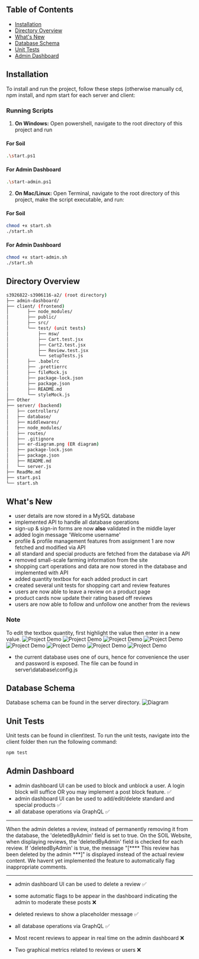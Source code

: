 

## Table of Contents
- [Installation](#installation)
- [Directory Overview](#directory-overview)
- [What's New](#whats-new)
- [Database Schema](#database-schema)
- [Unit Tests](#unit-tests)
- [Admin Dashboard](#admin-dashboard)

## Installation
To install and run the project, follow these steps (otherwise manually cd, npm install, and npm start for each server and client:

### Running Scripts
1. **On Windows:** Open powershell, navigate to the root directory of this project and run 
#### For Soil
```bash
.\start.ps1
```
#### For Admin Dashboard
```bash
.\start-admin.ps1
```

2. **On Mac/Linux:** Open Terminal, navigate to the root directory of this project, make the script executable, and run:
#### For Soil
```bash
chmod +x start.sh
./start.sh
```
#### For Admin Dashboard
```bash
chmod +x start-admin.sh
./start.sh
```

## Directory Overview
```bash
s3926822-s3906116-a2/ (root directory)
├── admin-dashboard/
├── client/ (frontend)
│       ├── node_modules/
│       ├── public/
│       ├── src/
│       └── test/ (unit tests)
│           ├── msw/
│           ├── Cart.test.jsx
│           ├── Cart2.test.jsx
│           ├── Review.test.jsx
│           └── setupTests.js
│       ├── .babelrc
│       ├── .prettierrc
│       ├── fileMock.js
│       ├── package-lock.json
│       ├── package.json
│       ├── README.md
│       └── styleMock.js
├── Other
├── server/ (backend)
│   ├── controllers/
│   ├── database/
│   ├── middlewares/
│   ├── node_modules/
│   ├── routes/
│   ├── .gitignore
│   ├── er-diagram.png (ER diagram)
│   ├── package-lock.json
│   ├── package.json
│   ├── README.md
│   └── server.js
├── ReadMe.md
├── start.ps1
└── start.sh

```

## What's New
- user details are now stored in a MySQL database
- implemented API to handle all database operations
- sign-up & sign-in forms are now **also** validated in the middle layer
- added login message 'Welcome username'
- profile & profile management features from assignment 1 are now fetched and modified via API
- all standard and special products are fetched from the database via API
- removed small-scale farming information from the site
- shopping cart operations and data are now stored in the database and implemented with API
- added quantity textbox for each added product in cart
- created several unit tests for shopping cart and review features
- users are now able to leave a review on a product page
- product cards now update their rating based off reviews
- users are now able to follow and unfollow one another from the reviews

### Note
To edit the textbox quantity, first highlight the value then enter in a new value.
![Project Demo](./other/signup.png)
![Project Demo](./other/homepage1.png)
![Project Demo](./other/homepage2.png)
![Project Demo](./other/homepage4.png)
![Project Demo](./other/healthInfo.png)
![Project Demo](./other/dietplanner1.png)
![Project Demo](./other/dietplanner2.png)
![Project Demo](./other/shopping.gif)

- the current database uses one of ours, hence for convenience the user and password is exposed. The file can be found in server\database\config.js

## Database Schema
Database schema can be found in the server directory.
![Diagram](./server/er-diagram.png)

## Unit Tests
Unit tests can be found in client\test.
To run the unit tests, navigate into the client folder then run the following command:

```bash
npm test
```

## Admin Dashboard
- admin dashboard UI can be used to block and unblock a user. A login block will suffice OR you may implement a post block feature. ✅
- admin dashboard UI can be used to add/edit/delete standard and special products ✅
- all database operations via GraphQL ✅

_________________________
When the admin deletes a review, instead of permanently removing it from the database, the 'deletedByAdmin' field is set to true. On the SOIL Website, when displaying reviews, the 'deletedByAdmin' field is checked for each review. If 'deletedByAdmin' is true, the message "[**** This review has been deleted by the admin ***]" is displayed instead of the actual review content. We havent yet implemented the feature to automatically flag inappropriate comments.
__________________________

- admin dashboard UI can be used to delete a review ✅
- some automatic flags to be appear in the dashboard indicating the admin to moderate these posts ❌
- deleted reviews to show a placeholder message ✅
- all database operations via GraphQL ✅

- Most recent reviews to appear in real time on the admin dashboard ❌
- Two graphical metrics related to reviews or users ❌
